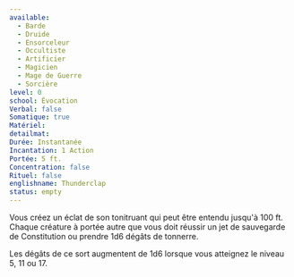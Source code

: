 ```yaml
---
available:
  - Barde
  - Druide
  - Ensorceleur
  - Occultiste
  - Artificier
  - Magicien
  - Mage de Guerre
  - Sorcière
level: 0
school: Évocation
Verbal: false
Somatique: true
Matériel:
detailmat:
Durée: Instantanée
Incantation: 1 Action
Portée: 5 ft.
Concentration: false
Rituel: false
englishname: Thunderclap
status: empty
---
```

Vous créez un éclat de son tonitruant qui peut être entendu jusqu'à 100 ft. Chaque créature à portée autre que vous doit réussir un jet de sauvegarde de Constitution ou prendre 1d6 dégâts de tonnerre.

Les dégâts de ce sort augmentent de 1d6 lorsque vous atteignez le niveau 5, 11 ou 17.

